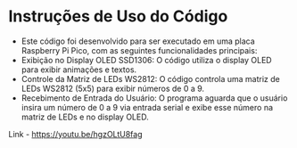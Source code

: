 # Instruções de Uso do Código
- Este código foi desenvolvido para ser executado em uma placa Raspberry Pi Pico, com as seguintes funcionalidades principais:
- Exibição no Display OLED SSD1306: O código utiliza o display OLED para exibir animações e textos.
- Controle da Matriz de LEDs WS2812: O código controla uma matriz de LEDs WS2812 (5x5) para exibir números de 0 a 9.
- Recebimento de Entrada do Usuário: O programa aguarda que o usuário insira um número de 0 a 9 via entrada serial e exibe esse número na matriz de LEDs e no display OLED.

Link - https://youtu.be/hgzOLtU8fag
